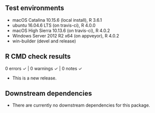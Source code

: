 ## Test environments
* macOS Catalina 10.15.6 (local install), R 3.6.1
* ubuntu 16.04.6 LTS (on travis-ci), R 4.0.0
* macOS High Sierra 10.13.6 (on travis-ci), R 4.0.2
* Windows Server 2012 R2 x64 (on appveyor), R 4.0.2
* win-builder (devel and release)

## R CMD check results

0 errors ✓ | 0 warnings ✓ | 0 notes ✓

* This is a new release.

## Downstream dependencies 

* There are currently no downstream dependencies for this package.